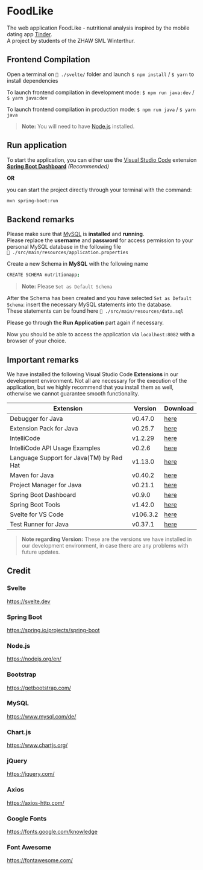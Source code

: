 # FoodLike

The web application FoodLike - nutritional analysis inspired by the mobile dating app [Tinder](https://tinder.com/).  
A project by students of the ZHAW SML Winterthur.

## Frontend Compilation

Open a terminal on `📂 ./svelte/` folder 
and launch `$ npm install` / `$ yarn`
to install dependencies

To launch frontend compilation in development mode:
`$ npm run java:dev` / `$ yarn java:dev`

To launch frontend compilation in production mode:
`$ npm run java` / `$ yarn java`

> **Note:** You will need to have [Node.js](https://nodejs.org) installed.

## Run application

To start the application, you can either use the [Visual Studio Code](https://code.visualstudio.com/) extension **[Spring Boot Dashboard](https://marketplace.visualstudio.com/items?itemName=vscjava.vscode-spring-boot-dashboard)** *(Recommended)*  

**OR**  

you can start the project directly through your terminal with the command:
```sh
mvn spring-boot:run
```

## Backend remarks 

Please make sure that [MySQL](https://dev.mysql.com/downloads/mysql/) is **installed** and **running**.  
Please replace the **username** and **password** for access permission to your personal MySQL database in the following file  
`📂 ./src/main/resources/application.properties`  
  
Create a new Schema in **MySQL** with the following name 

```sh
CREATE SCHEMA nutritionapp;
```
  
> **Note:** Please `Set as Default Schema`   

After the Schema has been created and you have selected `Set as Default Schema`: insert the necessary MySQL statements into the database.  
These statements can be found here `📂 ./src/main/resources/data.sql`  

Please go through the **Run Application** part again if necessary.

Now you should be able to access the application via `localhost:8082` with a browser of your choice.  

## Important remarks

We have installed the following Visual Studio Code **Extensions** in our development environment. 
Not all are necessary for the execution of the application, but we highly recommend that you install them as well, otherwise we cannot guarantee smooth functionality.

| Extension | Version | Download |
| ------ | ------ | ------ |
| Debugger for Java |v0.47.0| [here](https://marketplace.visualstudio.com/items?itemName=vscjava.vscode-java-debug) |
| Extension Pack for Java |v0.25.7| [here](https://marketplace.visualstudio.com/items?itemName=vscjava.vscode-java-pack) |
| IntelliCode |v1.2.29| [here](https://marketplace.visualstudio.com/items?itemName=VisualStudioExptTeam.vscodeintellicode) |
| IntelliCode API Usage Examples |v0.2.6| [here](https://marketplace.visualstudio.com/items?itemName=VisualStudioExptTeam.intellicode-api-usage-examples) |
| Language Support for Java(TM) by Red Hat |v1.13.0| [here](https://marketplace.visualstudio.com/items?itemName=redhat.java) |
| Maven for Java |v0.40.2| [here](https://marketplace.visualstudio.com/items?itemName=vscjava.vscode-maven) |
| Project Manager for Java |v0.21.1| [here](https://marketplace.visualstudio.com/items?itemName=vscjava.vscode-java-dependency) |
| Spring Boot Dashboard |v0.9.0| [here](https://marketplace.visualstudio.com/items?itemName=vscjava.vscode-spring-boot-dashboard) |
| Spring Boot Tools |v1.42.0| [here](https://marketplace.visualstudio.com/items?itemName=Pivotal.vscode-spring-boot) |
| Svelte for VS Code |v106.3.2| [here](https://marketplace.visualstudio.com/items?itemName=svelte.svelte-vscode) |
| Test Runner for Java |v0.37.1| [here](https://marketplace.visualstudio.com/items?itemName=vscjava.vscode-java-test) |

> **Note regarding Version:** These are the versions we have installed in our development environment, in case there are any problems with future updates.

## Credit

### Svelte

https://svelte.dev

### Spring Boot

https://spring.io/projects/spring-boot

### Node.js

https://nodejs.org/en/

### Bootstrap

https://getbootstrap.com/

### MySQL

https://www.mysql.com/de/

### Chart.js

https://www.chartjs.org/

### jQuery

https://jquery.com/

### Axios

https://axios-http.com/

### Google Fonts

https://fonts.google.com/knowledge

### Font Awesome
 
 https://fontawesome.com/
